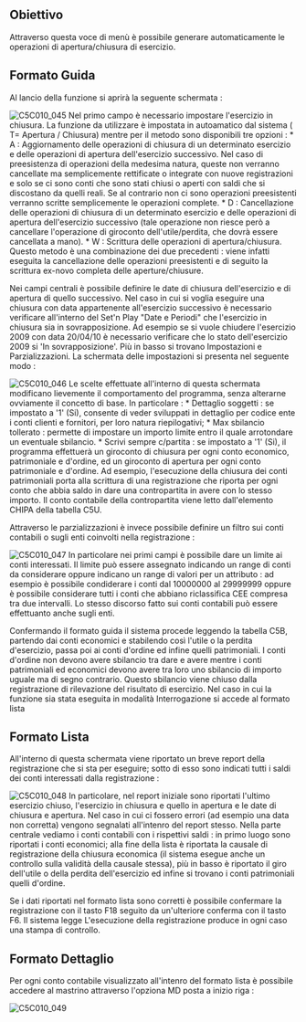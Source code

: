 ## Obiettivo
Attraverso questa voce di menù è possibile generare automaticamente le operazioni di apertura/chiusura di esercizio.

## Formato Guida
Al lancio della funzione si aprirà la seguente schermata : 

![C5C010_045](http://doc.smeup.com/immagini/MBDOC_OGG-P_C5NOTA0/C5C010_045.png)
Nel primo campo è necessario impostare l'esercizio in chiusura. La funzione da utilizzare è impostata in autoamatico dal sistema ( T= Apertura / Chiusura) mentre per il metodo sono disponibili tre opzioni : 
 \* A :  Aggiornamento delle operazioni di chiusura di un determinato esercizio e delle operazioni di apertura dell'esercizio successivo. Nel caso di preesistenza di operazioni della medesima natura, queste non verranno cancellate ma semplicemente rettificate o integrate con nuove registrazioni e solo se ci sono conti che sono stati chiusi o aperti con saldi che si discostano da quelli reali. Se al contrario non ci sono operazioni preesistenti verranno scritte semplicemente le operazioni complete.
 \* D :  Cancellazione delle operazioni di chiusura di un determinato esercizio e delle operazioni di apertura dell'esercizio successivo (tale operazione non riesce però a cancellare l'operazione di giroconto dell'utile/perdita, che dovrà essere cancellata a mano).
 \* W :  Scrittura delle operazioni di apertura/chiusura. Questo metodo è una combinazione dei due precedenti :  viene infatti eseguita la cancellazione delle operazioni preesistenti e di seguito la scrittura ex-novo completa delle aperture/chiusure.

Nei campi centrali è possibile definire le date di chiusura dell'esercizio e di apertura di quello successivo.
Nel caso in cui si voglia eseguire una chiusura con data appartenente all'esercizio successivo è necessario verificare all'interno del Set'n Play "Date e Periodi" che l'esercizio in chiusura sia in sovrapposizione. Ad esempio se si vuole chiudere l'esercizio 2009 con data 20/04/10 è necessario verificare che lo stato dell'esercizio 2009 si 'In sovrapposizione'.
Più in basso si trovano Impostazioni e Parzializzazioni.
La schermata delle impostazioni si presenta nel seguente modo : 

![C5C010_046](http://doc.smeup.com/immagini/MBDOC_OGG-P_C5NOTA0/C5C010_046.png)
Le scelte effettuate all'interno di questa schermata modificano lievemente il comportamento del programma, senza alterarne ovviamente il concetto di base. In particolare : 
 \* Dettaglio soggetti :  se impostato a '1' (Si), consente di veder sviluppati in dettaglio per codice ente i conti clienti e fornitori, per loro natura riepilogativi;
 \* Max sbilancio tollerato :  permette di impostare un importo limite entro il quale arrotondare un eventuale sbilancio.
 \* Scrivi sempre c/partita :  se impostato a '1' (Si), il programma effettuerà un giroconto di chiusura per ogni conto economico, patrimoniale e d'ordine, ed un giroconto di apertura per ogni conto patrimoniale e d'ordine. Ad esempio, l'esecuzione della chiusura dei conti patrimoniali porta alla scrittura di una registrazione che riporta per ogni conto che abbia saldo in dare una contropartita in avere con lo stesso importo. Il conto contabile della contropartita viene letto dall'elemento CHIPA della tabella C5U.

Attraverso le parzializzazioni è invece possibile definire un filtro sui conti contabili o sugli enti coinvolti nella registrazione : 

![C5C010_047](http://doc.smeup.com/immagini/MBDOC_OGG-P_C5NOTA0/C5C010_047.png)
In particolare nei primi campi è possibile dare un limite ai conti interessati. Il limite può essere assegnato indicando un range di conti da considerare oppure indicano un range di valori per un attributo :  ad esempio è possibile condiderare i conti dal 10000000 al 29999999 oppure è possibile considerare tutti i conti che abbiano riclassifica CEE compresa tra due intervalli.
Lo stesso discorso fatto sui conti contabili può essere effettuanto anche sugli enti.

Confermando il formato guida il sistema procede leggendo la tabella C5B, partendo dai conti economici e stabilendo così l'utile o la perdita d'esercizio, passa poi ai conti d'ordine ed infine quelli patrimoniali. I conti d'ordine non devono avere sbilancio tra dare e avere mentre i conti patrimoniali ed economici devono avere tra loro uno sbilancio di importo uguale ma di segno contrario. Questo sbilancio viene chiuso dalla registrazione di rilevazione del risultato di esercizio.
Nel caso in cui la funzione sia stata eseguita in modalità Interrogazione si accede al formato lista

## Formato Lista
All'interno di questa schermata viene riportato un breve report della registrazione che si sta per eseguire; sotto di esso sono indicati tutti i saldi dei conti interessati dalla registrazione : 

![C5C010_048](http://doc.smeup.com/immagini/MBDOC_OGG-P_C5NOTA0/C5C010_048.png)
In particolare, nel report iniziale sono riportati l'ultimo esercizio chiuso, l'esercizio in chiusura e quello in apertura e le date di chiusura e apertura. Nel caso in cui ci fossero errori (ad esempio una data non corretta) vengono segnalati all'intenro del report stesso.
Nella parte centrale vediamo i conti contabili con i rispettivi saldi :  in primo luogo sono riportati i conti economici; alla fine della lista è riportata la causale di registrazione della chiusura economica (il sistema esegue anche un controllo sulla validità della causale stessa), più in basso è riportato il giro dell'utile o della perdita dell'esercizio ed infine si trovano i conti patrimoniali  quelli d'ordine.

Se i dati riportati nel formato lista sono corretti è possibile confermare la registrazione con il tasto F18 seguito da un'ulteriore conferma con il tasto F6. Il sistema legge L'esecuzione della registrazione produce in ogni caso una stampa di controllo.

## Formato Dettaglio
Per ogni conto contabile visualizzato all'intenro del formato lista è possibile accedere al mastrino attraverso l'opziona MD posta a inizio riga : 

![C5C010_049](http://doc.smeup.com/immagini/MBDOC_OGG-P_C5NOTA0/C5C010_049.png)